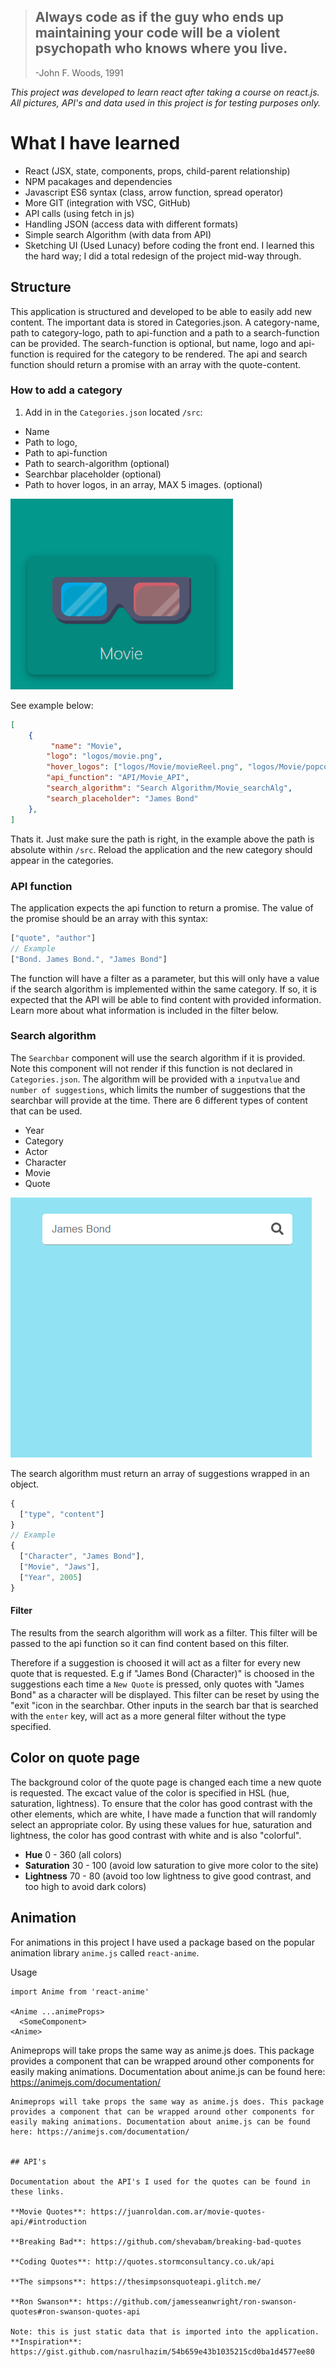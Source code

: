 > ## Always code as if the guy who ends up maintaining your code will be a violent psychopath who knows where you live.
>
> -John F. Woods, 1991

*This project was developed to learn react after taking a course on react.js. All pictures, API's and data used in this project is for testing purposes only.*

# What I have learned

- React (JSX, state, components, props, child-parent relationship)
- NPM pacakages and dependencies
- Javascript ES6 syntax (class, arrow function, spread operator)
- More GIT (integration with VSC, GitHub)
- API calls (using fetch in js)
- Handling JSON (access data with different formats)
- Simple search Algorithm (with data from API)
- Sketching UI (Used Lunacy) before coding the front end. I learned this the hard way; I did a total redesign of the project mid-way through.


## Structure

This application is structured and developed to be able to easily add new content. The important data is stored in Categories.json. A category-name, path to category-logo, path to api-function and a path to a search-function can be provided. The search-function is optional, but name, logo and api-function is required for the category to be rendered. The api and search function should return a promise with an array with the quote-content.

### How to add a category

1. Add in in the `Categories.json` located `/src`:
- Name
- Path to logo, 
- Path to api-function
- Path to search-algorithm (optional) 
- Searchbar placeholder (optional)
- Path to hover logos, in an array, MAX 5 images. (optional)

!["Example of hover logos"](/Gifs/hover.gif)

See example below:

```json
[
    {
         "name": "Movie",
        "logo": "logos/movie.png",
        "hover_logos": ["logos/Movie/movieReel.png", "logos/Movie/popcorn.png", "logos/Movie/movieBoard.png"],
        "api_function": "API/Movie_API",
        "search_algorithm": "Search Algorithm/Movie_searchAlg",
        "search_placeholder": "James Bond"
    },
]
```
Thats it. Just make sure the path is right, in the example above the path is absolute within `/src`. Reload the application and the new category should appear in the categories.

### API function

The application expects the api function to return a promise. The value of the promise should be an array with this syntax:
```javascript
["quote", "author"]
// Example
["Bond. James Bond.", "James Bond"]
```

The function will have a filter as a parameter, but this will only have a value if the search algorithm is implemented within the same category. If so, it is expected that the API will be able to find content with provided information. Learn more about what information is included in the filter below.

### Search algorithm

The `Searchbar` component will use the search algorithm if it is provided. Note this component will not render if this function is not declared in `Categories.json`. The algorithm will be provided with a `inputvalue` and `number of suggestions`, which limits the number of suggestions that the searchbar will provide at the time. There are 6 different types of content that can be used.

- Year
- Category
- Actor
- Character
- Movie
- Quote

!["Some searches in the movie category"](/Gifs/search.gif)

The search algorithm must return an array of suggestions wrapped in an object.

```javascript
{
  ["type", "content"]
}
// Example
{
  ["Character", "James Bond"],
  ["Movie", "Jaws"],
  ["Year", 2005]
}
```
#### Filter

The results from the search algorithm will work as a filter. This filter will be passed to the api function so it can find content based on this filter. 

Therefore if a suggestion is choosed it will act as a filter for every new quote that is requested. E.g if "James Bond (Character)" is choosed in the suggestions each time a `New Quote` is pressed, only quotes with "James Bond" as a character will be displayed. This filter can be reset by using the "exit "icon in the searchbar. Other inputs in the search bar that is searched with the `enter` key, will act as a more general filter without the type specified. 


## Color on quote page

The background color of the quote page is changed each time a new quote is requested.  The excact value of the color is specified in HSL (hue, saturation, lightness). To ensure that the color has good contrast with the other elements, which are white, I have made a function that will randomly select an appropriate color.  By using these values for hue, saturation and lightness, the color has good contrast with white and is also "colorful".    

- **Hue** 0 - 360 (all colors)
- **Saturation** 30 - 100 (avoid low saturation to give more color to the site)
- **Lightness** 70 - 80 (avoid too low lightness to give good contrast, and too high to avoid dark colors)


## Animation

For animations in this project I have used a package based on the popular animation library `anime.js` called `react-anime`. 

Usage
```javacsript
import Anime from 'react-anime'

<Anime ...animeProps>
  <SomeComponent>
<Anime>

```
Animeprops will take props the same way as anime.js does. This package provides a component that can be wrapped around other components for easily making animations. Documentation about anime.js can be found here: https://animejs.com/documentation/

```
Animeprops will take props the same way as anime.js does. This package provides a component that can be wrapped around other components for easily making animations. Documentation about anime.js can be found here: https://animejs.com/documentation/


## API's

Documentation about the API's I used for the quotes can be found in these links.

**Movie Quotes**: https://juanroldan.com.ar/movie-quotes-api/#introduction

**Breaking Bad**: https://github.com/shevabam/breaking-bad-quotes

**Coding Quotes**: http://quotes.stormconsultancy.co.uk/api

**The simpsons**: https://thesimpsonsquoteapi.glitch.me/

**Ron Swanson**: https://github.com/jamesseanwright/ron-swanson-quotes#ron-swanson-quotes-api

Note: this is just static data that is imported into the application.
**Inspiration**: https://gist.github.com/nasrulhazim/54b659e43b1035215cd0ba1d4577ee80
